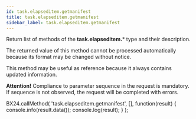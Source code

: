 ```yaml
---
id: task.elapseditem.getmanifest
title: task.elapseditem.getmanifest
sidebar_label: task.elapseditem.getmanifest
---
```

Return list of methods of the **task.elapseditem.*** type and their description.

The returned value of this method cannot be processed automatically because its format may be changed without notice.

This method may be useful as reference because it always contains updated information.

**Attention!** Compliance to parameter sequence in the request is mandatory. If sequence is not observed, the request will be completed with errors.

BX24.callMethod(
    'task.elapseditem.getmanifest',
    \[\],
    function(result)
    {
        console.info(result.data());
        console.log(result);
    }
);